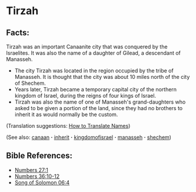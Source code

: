 # Tirzah #

## Facts: ##

Tirzah was an important Canaanite city that was conquered by the Israelites. It was also the name of a daughter of Gilead, a descendant of Manasseh.

* The city Tirzah was located in the region occupied by the tribe of Manasseh. It is thought that the city was about 10 miles north of the city of Shechem.
* Years later, Tirzah became a temporary capital city of the northern kingdom of Israel, during the reigns of four kings of Israel.
* Tirzah was also the name of one of Manasseh's grand-daughters who asked to be given a portion of the land, since they had no brothers to inherit it as would normally be the custom.

(Translation suggestions: [How to Translate Names](https://git.door43.org/Door43/en-ta-translate-vol1/src/master/content/translate_names.md))

(See also: [canaan](../other/canaan.md) **·** [inherit](../kt/inherit.md) **·** [kingdomofisrael](../other/kingdomofisrael.md) **·** [manasseh](../other/manasseh.md) **·** [shechem](../other/shechem.md))

## Bible References: ##

* [Numbers 27:1](https://door43.org/en/bible/notes/num/27/01)
* [Numbers 36:10-12](https://door43.org/en/bible/notes/num/36/10)
* [Song of Solomon 06:4](https://door43.org/en/bible/notes/sng/06/04)

